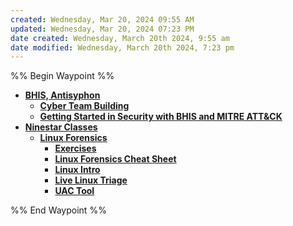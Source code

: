 ```yaml
---
created: Wednesday, Mar 20, 2024 09:55 AM
updated: Wednesday, Mar 20, 2024 07:23 PM
date created: Wednesday, March 20th 2024, 9:55 am
date modified: Wednesday, March 20th 2024, 7:23 pm
---
```


%% Begin Waypoint %%
- **[BHIS, Antisyphon](./BHIS,%20Antisyphon/BHIS,%20Antisyphon.md)**
	- **[Cyber Team Building](./BHIS,%20Antisyphon/Cyber%20Team%20Building/Cyber%20Team%20Building.md)**
	- **[Getting Started in Security with BHIS and MITRE ATT&CK](./BHIS,%20Antisyphon/Getting%20Started%20in%20Security%20with%20BHIS%20and%20MITRE%20ATT&CK/Getting%20Started%20in%20Security%20with%20BHIS%20and%20MITRE%20ATT&CK.md)**
- **[Ninestar Classes](./Ninestar%20Classes/Ninestar%20Classes.md)**
	- **[Linux Forensics](./Ninestar%20Classes/Linux%20Forensics/Linux%20Forensics.md)**
		- **[Exercises](./Ninestar%20Classes/Linux%20Forensics/Exercises/Exercises.md)**
		- **[Linux Forensics Cheat Sheet](./Ninestar%20Classes/Linux%20Forensics/Linux%20Forensics%20Cheat%20Sheet/Linux%20Forensics%20Cheat%20Sheet.md)**
		- **[Linux Intro](./Ninestar%20Classes/Linux%20Forensics/Linux%20Intro/Linux%20Intro.md)**
		- **[Live Linux Triage](./Ninestar%20Classes/Linux%20Forensics/Live%20Linux%20Triage/Live%20Linux%20Triage.md)**
		- **[UAC Tool](./Ninestar%20Classes/Linux%20Forensics/UAC%20Tool/UAC%20Tool.md)**

%% End Waypoint %%